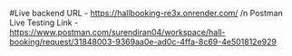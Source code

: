 #Live backend URL - https://hallbooking-re3x.onrender.com/
/n Postman Live Testing Link - https://www.postman.com/surendiran04/workspace/hall-booking/request/31848003-9369aa0e-ad0c-4ffa-8c69-4e501812e929

